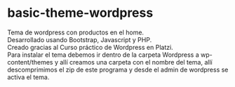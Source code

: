 # basic-theme-wordpress
Tema de wordpress con productos en el home.<br>
Desarrollado usando Bootstrap, Javascript y PHP.<br>
Creado gracias al Curso práctico de Wordpress en Platzi. <br>
Para instalar el tema debemos ir dentro de la carpeta Wordpress a wp-content/themes y allí creamos una carpeta con el nombre del tema, allí descomprimimos el zip de este programa  y desde el admin de wordpress se activa el tema.

